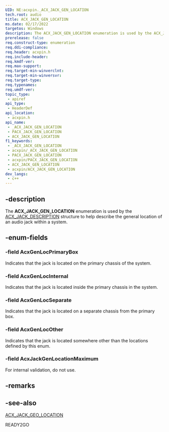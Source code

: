 ```yaml
---
UID: NE:acxpin._ACX_JACK_GEN_LOCATION
tech.root: audio
title: ACX_JACK_GEN_LOCATION
ms.date: 02/17/2022
targetos: Windows
description: The ACX_JACK_GEN_LOCATION enumeration is used by the ACX_JACK_DESCRIPTION structure to help describe the general location of an audio jack within a system.
prerelease: false
req.construct-type: enumeration
req.ddi-compliance: 
req.header: acxpin.h
req.include-header: 
req.kmdf-ver: 
req.max-support: 
req.target-min-winverclnt: 
req.target-min-winversvr: 
req.target-type: 
req.typenames: 
req.umdf-ver: 
topic_type:
 - apiref
api_type:
 - HeaderDef
api_location:
 - acxpin.h
api_name:
 - _ACX_JACK_GEN_LOCATION
 - PACX_JACK_GEN_LOCATION
 - ACX_JACK_GEN_LOCATION
f1_keywords:
 - _ACX_JACK_GEN_LOCATION
 - acxpin/_ACX_JACK_GEN_LOCATION
 - PACX_JACK_GEN_LOCATION
 - acxpin/PACX_JACK_GEN_LOCATION
 - ACX_JACK_GEN_LOCATION
 - acxpin/ACX_JACK_GEN_LOCATION
dev_langs:
 - c++
---
```


## -description

The **ACX_JACK_GEN_LOCATION** enumeration is used by the [ACX_JACK_DESCRIPTION](ns-acxpin-acx_jack_description.md) structure to help describe the general location of an audio jack within a system.

## -enum-fields

### -field AcxGenLocPrimaryBox

Indicates that the jack is located on the primary chassis of the system.

### -field AcxGenLocInternal

Indicates that the jack is located inside the primary chassis in the system.

### -field AcxGenLocSeparate

Indicates that the jack is located on a separate chassis from the primary box.

### -field AcxGenLocOther

Indicates that the jack is located somewhere other than the locations defined by this enum.

### -field AcxJackGenLocationMaximum

For internal validation, do not use.

## -remarks

## -see-also

[ACX_JACK_GEO_LOCATION](ne-acxpin-acx_jack_geo_location.md)

READY2GO

